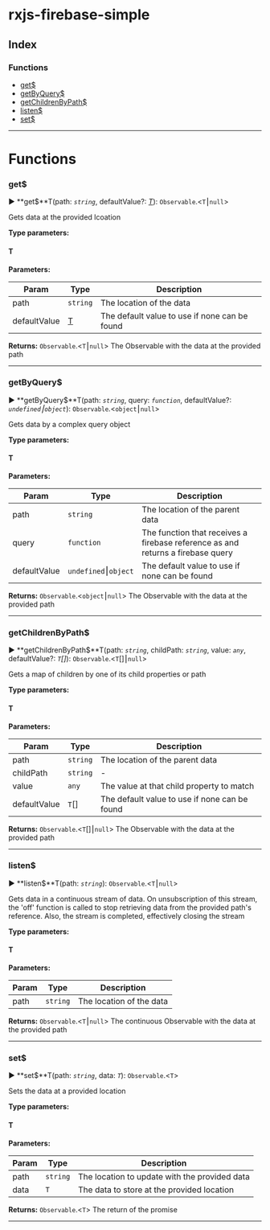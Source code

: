 


#  rxjs-firebase-simple

## Index

### Functions

* [get$](#get_)
* [getByQuery$](#getbyquery_)
* [getChildrenByPath$](#getchildrenbypath_)
* [listen$](#listen_)
* [set$](#set_)



---
# Functions
<a id="get_"></a>

###  get$

► **get$**T(path: *`string`*, defaultValue?: *[T]()*): `Observable`.<`T`⎮`null`>






Gets data at the provided lcoation


**Type parameters:**

#### T 
**Parameters:**

| Param | Type | Description |
| ------ | ------ | ------ |
| path | `string`   |  The location of the data |
| defaultValue | [T]()   |  The default value to use if none can be found |





**Returns:** `Observable`.<`T`⎮`null`>
The Observable with the data at the provided path






___

<a id="getbyquery_"></a>

###  getByQuery$

► **getByQuery$**T(path: *`string`*, query: *`function`*, defaultValue?: *`undefined`⎮`object`*): `Observable`.<`object`⎮`null`>






Gets data by a complex query object


**Type parameters:**

#### T 
**Parameters:**

| Param | Type | Description |
| ------ | ------ | ------ |
| path | `string`   |  The location of the parent data |
| query | `function`   |  The function that receives a firebase reference as and returns a firebase query |
| defaultValue | `undefined`⎮`object`   |  The default value to use if none can be found |





**Returns:** `Observable`.<`object`⎮`null`>
The Observable with the data at the provided path






___

<a id="getchildrenbypath_"></a>

###  getChildrenByPath$

► **getChildrenByPath$**T(path: *`string`*, childPath: *`string`*, value: *`any`*, defaultValue?: *`T`[]*): `Observable`.<`T`[]⎮`null`>






Gets a map of children by one of its child properties or path


**Type parameters:**

#### T 
**Parameters:**

| Param | Type | Description |
| ------ | ------ | ------ |
| path | `string`   |  The location of the parent data |
| childPath | `string`   |  - |
| value | `any`   |  The value at that child property to match |
| defaultValue | `T`[]   |  The default value to use if none can be found |





**Returns:** `Observable`.<`T`[]⎮`null`>
The Observable with the data at the provided path






___

<a id="listen_"></a>

###  listen$

► **listen$**T(path: *`string`*): `Observable`.<`T`⎮`null`>






Gets data in a continuous stream of data. On unsubscription of this stream, the 'off' function is called to stop retrieving data from the provided path's reference. Also, the stream is completed, effectively closing the stream


**Type parameters:**

#### T 
**Parameters:**

| Param | Type | Description |
| ------ | ------ | ------ |
| path | `string`   |  The location of the data |





**Returns:** `Observable`.<`T`⎮`null`>
The continuous Observable with the data at the provided path






___

<a id="set_"></a>

###  set$

► **set$**T(path: *`string`*, data: *`T`*): `Observable`.<`T`>






Sets the data at a provided location


**Type parameters:**

#### T 
**Parameters:**

| Param | Type | Description |
| ------ | ------ | ------ |
| path | `string`   |  The location to update with the provided data |
| data | `T`   |  The data to store at the provided location |





**Returns:** `Observable`.<`T`>
The return of the promise






___



